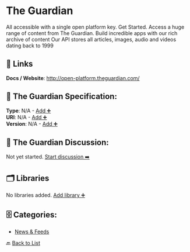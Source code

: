 # The Guardian

All accessible with a single open platform key.  Get Started. Access a huge range of content from The Guardian.  Build incredible apps with our rich archive of content Our API stores all articles, images, audio and videos dating back to 1999

##  🔗 Links
**Docs / Website**: http://open-platform.theguardian.com/

## 🧬 The Guardian Specification:
**Type**: N/A - [Add ➕](https://github.com/apis-list/apis-list/edit/main/apis.yaml#19338)  
**URI**: N/A - [Add ➕](https://github.com/apis-list/apis-list/edit/main/apis.yaml#19338)  
**Version**: N/A - [Add ➕](https://github.com/apis-list/apis-list/edit/main/apis.yaml#19338)

## 💬 The Guardian Discussion:
Not yet started. [Start discussion ➡️](https://github.com/apis-list/apis-list/discussions/new)

## 🗂️ Libraries

No libraries added. [Add library ➕](https://github.com/apis-list/apis-list/edit/main/apis.yaml#19338)    


## 🗄️ Categories:
- [News & Feeds](https://github.com/apis-list/apis-list#news--feeds-)

🔙  [Back to List](https://github.com/apis-list/apis-list)
